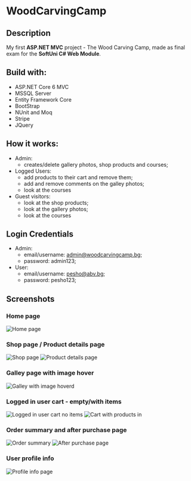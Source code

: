 # WoodCarvingCamp

## Description
My first **ASP.NET MVC** project - The Wood Carving Camp, made as final exam for the **SoftUni C# Web Module**.

## Build with:
* ASP.NET Core 6 MVC
* MSSQL Server
* Entity Framework Core
* BootStrap
* NUnit and Moq
* Stripe
* JQuery
## How it works:
- Admin:
  - creates/delete gallery photos, shop products and courses; 
- Logged Users:
  - add products to their cart and remove them; 
  - add and remove comments on the galley photos;
  - look at the courses
- Guest visitors: 
  - look at the shop products;
  - look at the gallery photos;
  - look at the courses
## Login Credentials
- Admin:
  - email/username: admin@woodcarvingcamp.bg;
  -  password: admin123;
- User:
  - email/username: pesho@abv.bg;
  -  password: pesho123;
## Screenshots
### Home page
![Home page](https://github.com/Georgiiw/WoodCarvingCamp/assets/92953898/16ddf119-ff3f-43d9-9d35-8e6d22366d39)
### Shop page / Product details page
![Shop page](https://github.com/Georgiiw/WoodCarvingCamp/assets/92953898/13f98303-4933-4796-99d8-2b072c236905)
![Product details page](https://github.com/Georgiiw/WoodCarvingCamp/assets/92953898/c1697e20-0290-4bc0-829a-f4f497143252)
### Galley page with image hover
![Galley with image hoverd](https://github.com/Georgiiw/WoodCarvingCamp/assets/92953898/c2e67ef9-e54f-4388-865d-764711486336)
### Logged in user cart - empty/with items
![Logged in user cart no items](https://github.com/Georgiiw/WoodCarvingCamp/assets/92953898/c6d33920-3bba-4fd1-b079-489032ad97cf)
![Cart with products in](https://github.com/Georgiiw/WoodCarvingCamp/assets/92953898/fb1cd13a-e6ec-4bf4-b083-7abaf9b486f2)
### Order summary and after purchase page
![Order summary](https://github.com/Georgiiw/WoodCarvingCamp/assets/92953898/d940b099-fbf3-4bfd-8606-cd6c273bf0d5)
![After purchase page](https://github.com/Georgiiw/WoodCarvingCamp/assets/92953898/403caf2f-69b8-4541-adf3-18759a93c46a)
### User profile info
![Profile info page](https://github.com/Georgiiw/WoodCarvingCamp/assets/92953898/d811c865-1381-44af-bd2c-305c5b5db1b7)


